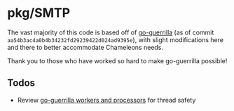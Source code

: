 # pkg/SMTP
The vast majority of this code is based off of [go-guerrilla](https://github.com/flashmob/go-guerrilla) (as of commit `aa54b3ac4a0b4b34232fd29239422d024ad9395e`),
with slight modifications here and there to better accommodate Chameleons needs.

Thank you to those who have worked so hard to make go-guerrilla possible!

## Todos
- Review [go-guerrilla workers and processors](https://github.com/flashmob/go-guerrilla/wiki/Backends,-configuring-and-extending) for thread safety
